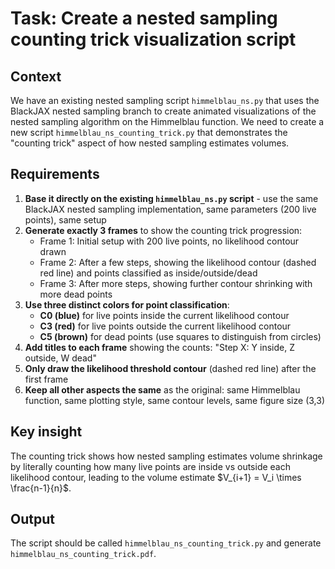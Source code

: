 # Task: Create a nested sampling counting trick visualization script

## Context
We have an existing nested sampling script `himmelblau_ns.py` that uses the BlackJAX nested sampling branch to create animated visualizations of the nested sampling algorithm on the Himmelblau function. We need to create a new script `himmelblau_ns_counting_trick.py` that demonstrates the "counting trick" aspect of how nested sampling estimates volumes.

## Requirements
1. **Base it directly on the existing `himmelblau_ns.py` script** - use the same BlackJAX nested sampling implementation, same parameters (200 live points), same setup
2. **Generate exactly 3 frames** to show the counting trick progression:
   - Frame 1: Initial setup with 200 live points, no likelihood contour drawn
   - Frame 2: After a few steps, showing the likelihood contour (dashed red line) and points classified as inside/outside/dead
   - Frame 3: After more steps, showing further contour shrinking with more dead points
3. **Use three distinct colors for point classification**:
   - **C0 (blue)** for live points inside the current likelihood contour
   - **C3 (red)** for live points outside the current likelihood contour  
   - **C5 (brown)** for dead points (use squares to distinguish from circles)
4. **Add titles to each frame** showing the counts: "Step X: Y inside, Z outside, W dead"
5. **Only draw the likelihood threshold contour** (dashed red line) after the first frame
6. **Keep all other aspects the same** as the original: same Himmelblau function, same plotting style, same contour levels, same figure size (3,3)

## Key insight
The counting trick shows how nested sampling estimates volume shrinkage by literally counting how many live points are inside vs outside each likelihood contour, leading to the volume estimate $V_{i+1} = V_i \times \frac{n-1}{n}$.

## Output
The script should be called `himmelblau_ns_counting_trick.py` and generate `himmelblau_ns_counting_trick.pdf`.